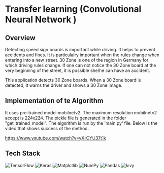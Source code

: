 # Transfer learning (Convolutional Neural Network )

## Overview

Detecting speed sign boards is important while driving. It helps to prevent accidents and fines. It is particulalry important when the rules change when entering into a new street. 30 Zone is one of the region in Germany for which driving rules change. If one can not notice the 30 Zone board at the very beginning of the street, it is possible she/he can have an accident.

This application detects 30 Zone boards. When a 30 Zone board is detected, it warns the driver and  shows a 30 Zone image.  


## Implementation of te Algorithm

It uses pre-trained model mobilnetv2. The maximum resolution mobilnetv2 accept is 224x224. The pickle file is generated in the folder "get_trained_model". 
The algorithm is run by the 'main.py' file. Below is the video that shows success of the method.

https://www.youtube.com/watch?v=yX-CYU37t1k



## Tech Stack

![TensorFlow](https://img.shields.io/badge/TensorFlow-%23FF6F00.svg?style=for-the-badge&logo=TensorFlow&logoColor=white)  ![Keras](https://img.shields.io/badge/Keras-%23D00000.svg?style=for-the-badge&logo=Keras&logoColor=white)  ![Matplotlib](https://img.shields.io/badge/Matplotlib-%23#ffffff.svg?style=for-the-badge&logo=Matplotlib&logoColor=white)  	![NumPy](https://img.shields.io/badge/numpy-%23013243.svg?style=for-the-badge&logo=numpy&logoColor=white)  ![Pandas](https://img.shields.io/badge/pandas-%23150458.svg?style=for-the-badge&logo=pandas&logoColor=white)  ![kivy](https://img.shields.io/badge/kivy-%230C55A5.svg?style=for-the-badge&logo=kivy&logoColor=%white)
